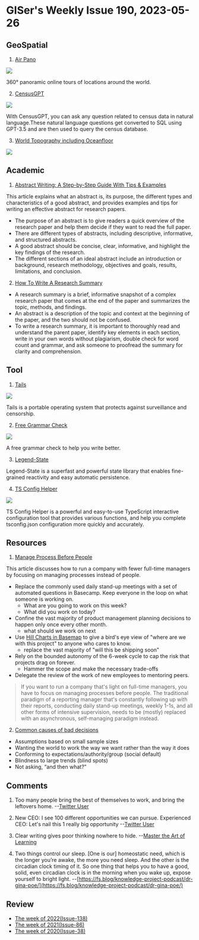# GISer's Weekly Issue 190, 2023-05-26

## GeoSpatial

1. [Air Pano](https://www.airpano.com/)

![](https://imgs.zhubai.love/72a48878f2b24c698d3198de7bb1263b_2192261542853668864.png)

360° panoramic online tours of locations around the world.

2. [CensusGPT](https://github.com/caesarhq/textSQL)

![](https://user-images.githubusercontent.com/10172332/224270303-087495bd-2391-4e1f-a8ad-ef5ae49ace0c.png)

With CensusGPT, you can ask any question related to census data in natural language.These natural language questions get converted to SQL using GPT-3.5 and are then used to query the census database.

3. [World Topography including Oceanfloor](https://twitter.com/Locati0ns/status/1663542557975126016?cxt=HHwWgIDRzZDJi5YuAAAA)

![](https://pbs.twimg.com/media/FxYXHJhaIAA1OOf?format=jpg&name=small)

## Academic

1. [Abstract Writing: A Step-by-Step Guide With Tips & Examples](https://typeset.io/resources/abstract-writing-a-step-by-step-guide-with-examples/)

This article explains what an abstract is, its purpose, the different types and characteristics of a good abstract, and provides examples and tips for writing an effective abstract for research papers.

- The purpose of an abstract is to give readers a quick overview of the research paper and help them decide if they want to read the full paper.
- There are different types of abstracts, including descriptive, informative, and structured abstracts.
- A good abstract should be concise, clear, informative, and highlight the key findings of the research.
- The different sections of an ideal abstract include an introduction or background, research methodology, objectives and goals, results, limitations, and conclusion.

2. [How To Write A Research Summary](https://typeset.io/resources/how-to-write-research-summary-everything-you-need-to-know/)

- A research summary is a brief, informative snapshot of a complex research paper that comes at the end of the paper and summarizes the topic, methods, and findings.
- An abstract is a description of the topic and context at the beginning of the paper, and the two should not be confused.
- To write a research summary, it is important to thoroughly read and understand the parent paper, identify key elements in each section, write in your own words without plagiarism, double check for word count and grammar, and ask someone to proofread the summary for clarity and comprehension.

## Tool

1. [Tails](https://tails.boum.org/index.en.html)

![](https://cdn.beekka.com/blogimg/asset/202301/bg2023010701.webp)

Tails is a portable operating system that protects against surveillance and censorship.

2. [Free Grammar Check](https://writer.com/grammar-checker/)

![](https://imgs.zhubai.love/64142af6d137412da5fb79a36f6831d8_2192261542853668864.png)

A free grammar check to help you write better.

3. [Legend-State](https://github.com/LegendApp/legend-state)

Legend-State is a superfast and powerful state library that enables fine-grained reactivity and easy automatic persistence.

4. [TS Config Helper](https://github.com/yue1123/ts-config-helper)

![](https://user-images.githubusercontent.com/61490799/236690176-eac241c6-8c2b-43a7-b36c-e8d89b82cb6d.png)

TS Config Helper is a powerful and easy-to-use TypeScript interactive configuration tool that provides various functions, and help you complete tsconfig.json configuration more quickly and accurately.

## Resources

1. [Manage Process Before People](https://world.hey.com/dhh/manage-process-before-people-20736695)

This article discusses how to run a company with fewer full-time managers by focusing on managing processes instead of people.

- Replace the commonly used daily stand-up meetings with a set of automated questions in Basecamp. Keep everyone in the loop on what someone is working on.
  - What are you going to work on this week?
  - What did you work on today?
- Confine the vast majority of product management planning decisions to happen only once every other month.
  - what should we work on next
- Use [Hill Charts in Basemap](https://basecamp.com/features/hill-charts) to give a bird's eye view of "where are we with this project" to anyone who cares to know.
  - replace the vast majority of "will this be shipping soon"
- Rely on the bounded autonomy of the 6-week cycle to cap the risk that projects drag on forever.
  - Hammer the scope and make the necessary trade-offs
- Delegate the review of the work of new employees to mentoring peers.

> If you want to run a company that's light on full-time managers, you have to focus on managing processes before people. The traditional paradigm of a reporting manager that's constantly following up with their reports, conducting daily stand-up meetings, weekly 1-1s, and all other forms of intensive supervision, needs to be (mostly) replaced with an asynchronous, self-managing paradigm instead.

2. [Common causes of bad decisions](https://fs.blog/brain-food/june-4-2023/)

- Assumptions based on small sample sizes
- Wanting the world to work the way we want rather than the way it does
- Conforming to expectations/authority/group (social default)
- Blindness to large trends (blind spots)
- Not asking, “and then what?”

## Comments

1. Too many people bring the best of themselves to work, and bring the leftovers home.
   --[Twitter User](https://feeder.co/api/post/5872ef47-012b-11ee-aeb7-1a21cf3a468a)

2. New CEO: I see 100 different opportunities we can pursue. Experienced CEO: Let's nail this 1 really big opportunity
   --[Twitter User](https://feeder.co/api/post/5872ef47-012b-11ee-aeb7-1a21cf3a468a)

3. Clear writing gives poor thinking nowhere to hide.
   --[Master the Art of Learning](https://fs.blog/feynman-technique/)

4. Two things control our sleep. [One is our] homeostatic need, which is the longer you’re awake, the more you need sleep. And the other is the circadian clock timing of it. So one thing that helps you to have a good, solid, even circadian clock is in the morning when you wake up, expose yourself to bright light.
   --[https://fs.blog/knowledge-project-podcast/dr-gina-poe/](https://fs.blog/knowledge-project-podcast/dr-gina-poe/)

## Review

- [The week of 2022(Issue-138)](../2022/issue-138.md)
- [The week of 2021(Issue-86)](../2021/issue-86.md)
- [The week of 2020(Issue-38)](../2020/issue-38.md)
